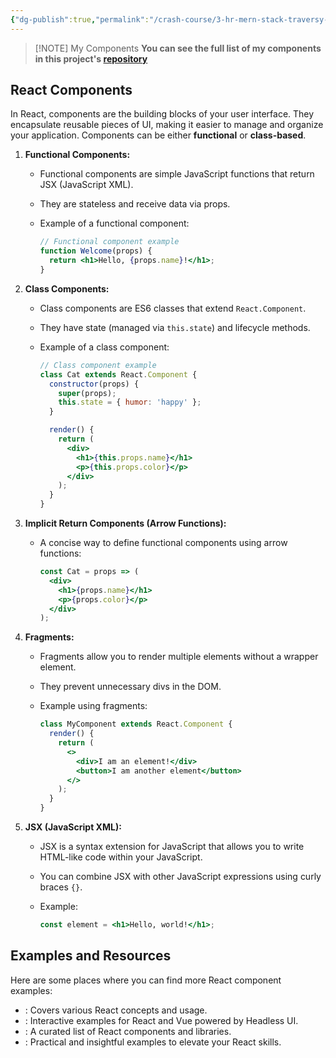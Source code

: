 ```yaml
---
{"dg-publish":true,"permalink":"/crash-course/3-hr-mern-stack-traversy-media/2-2-components/","noteIcon":""}
---
```



> [!NOTE] My Components
> **You can see the full list of my components in this project's [repository](https://github.com/deJames-13/mern-auth-cc/tree/main/frontend/src/components)**
## React Components

In React, components are the building blocks of your user interface. They encapsulate reusable pieces of UI, making it easier to manage and organize your application. Components can be either **functional** or **class-based**.

1. **Functional Components:**
    
    - Functional components are simple JavaScript functions that return JSX (JavaScript XML).
        
    - They are stateless and receive data via props.
        
    - Example of a functional component:
        
        ```jsx
        // Functional component example
        function Welcome(props) {
          return <h1>Hello, {props.name}!</h1>;
        }
        ```
        
2. **Class Components:**
    
    - Class components are ES6 classes that extend `React.Component`.
        
    - They have state (managed via `this.state`) and lifecycle methods.
        
    - Example of a class component:
        
        ```jsx
        // Class component example
        class Cat extends React.Component {
          constructor(props) {
            super(props);
            this.state = { humor: 'happy' };
          }
        
          render() {
            return (
              <div>
                <h1>{this.props.name}</h1>
                <p>{this.props.color}</p>
              </div>
            );
          }
        }
        ```
        
3. **Implicit Return Components (Arrow Functions):**
    
    - A concise way to define functional components using arrow functions:
        
        ```jsx
        const Cat = props => (
          <div>
            <h1>{props.name}</h1>
            <p>{props.color}</p>
          </div>
        );
        ```
        
4. **Fragments:**
    
    - Fragments allow you to render multiple elements without a wrapper element.
        
    - They prevent unnecessary divs in the DOM.
        
    - Example using fragments:
        
        ```jsx
        class MyComponent extends React.Component {
          render() {
            return (
              <>
                <div>I am an element!</div>
                <button>I am another element</button>
              </>
            );
          }
        }
        ```
        
5. **JSX (JavaScript XML):**
    
    - JSX is a syntax extension for JavaScript that allows you to write HTML-like code within your JavaScript.
        
    - You can combine JSX with other JavaScript expressions using curly braces `{}`.
        
    - Example:
        
        ```jsx
        const element = <h1>Hello, world!</h1>;
        ```
        

## Examples and Resources

Here are some places where you can find more React component examples:

- : Covers various React concepts and usage.
- : Interactive examples for React and Vue powered by Headless UI.
- : A curated list of React components and libraries.
- : Practical and insightful examples to elevate your React skills.